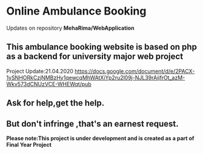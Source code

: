 # Online Ambulance Booking
Updates on repository
**MehaRima/WebApplication**
## This ambulance booking website is based on php as a backend for university major web project
Project Update:21.04.2020
https://docs.google.com/document/d/e/2PACX-1vSNHORkCzjNMBzHy1qewcqMhWAtXiYp2ru2l09j-NJL39rAijfrOt_azM-Wkv573dCNUzVCE-WHEWqt/pub
## Ask for help,get the help.
## But don't infringe ,that's an earnest request.
**Please note:This project is under development and is created as a part of Final Year Project**
